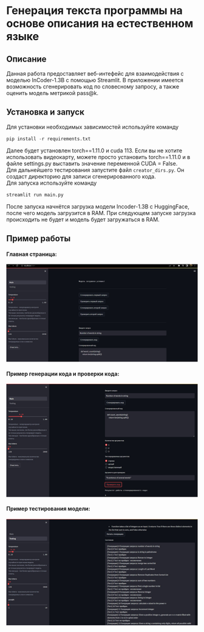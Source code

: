 # Генерация текста программы на основе описания на естественном языке 
## Описание
Данная работа предоставляет веб-интефейс для взаимодействия с моделью InCoder-1.3B с помощью Streamlit. В приложении имеется возможность сгенерировать код по словесному запросу, а также оценить модель метрикой pass@k. 
## Установка и запуск
Для установки необходимых зависимостей используйте команду  
```Python
pip install -r requirements.txt
```
Далее будет установлен torch==1.11.0 и cuda 113. Если вы не хотите использовать видеокарту, можете просто установить torch==1.11.0 и в файле settings.py выставить значение переменной CUDA = False.  
Для дальнейшего тестирования запустите файл 
`creator_dirs.py`. Он создаст директорию для записи сгенерированного кода.  
Для запуска используйте команду  
  
```Python
streamlit run main.py
```
После запуска начнётся загрузка модели Incoder-1.3B с HuggingFace, после чего модель загрузится в RAM. При следующем запуске загрузка происходить не будет и модель будет загружаться в RAM.
## Пример работы
#### Главная страница:  
![Main](/pics/main.jpg)  

#### Пример генерации кода и проверки кода:  
![Generation example](/pics/generation_example.jpg)  

#### Пример тестирования модели:  
![Generation example](/pics/testing_example.jpg)